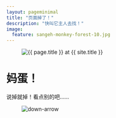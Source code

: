 ```yaml
---
layout: pageminimal
title: "页面掉了！"
description: "快叫它主人去找！"
image:
  feature: sangeh-monkey-forest-10.jpg
---  
```

<figure>
<img src="{{ site.url }}/images/hmfaysal-404.jpg" alt="{{ page.title }} at {{ site.title }}">
</figure>
<div class="text-center">
<h1>妈蛋！</h1>
<p>说掉就掉！看点别的吧……</p>
</div>
<figure>
<img src="{{ site.url }}/images/bg-arrow.png" alt="down-arrow">
</figure>
